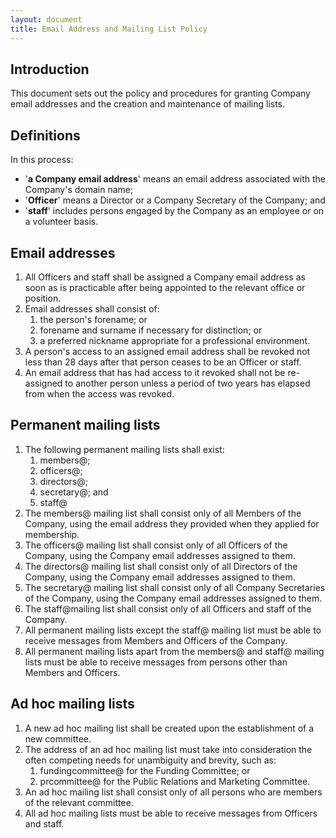 ```yaml
---
layout: document
title: Email Address and Mailing List Policy
---
```


## Introduction

This document sets out the policy and procedures for granting Company email addresses and the creation and maintenance of mailing lists.

## Definitions

In this process:

- '**a Company email address**' means an email address associated with the Company's domain name;
- '**Officer**' means a Director or a Company Secretary of the Company; and
- '**staff**' includes persons engaged by the Company as an employee or on a volunteer basis.

## Email addresses

1. All Officers and staff shall be assigned a Company email address as soon as is practicable after being appointed to the relevant office or position.
2. Email addresses shall consist of:
    1. the person's forename; or
    2. forename and surname if necessary for distinction; or
    3. a preferred nickname appropriate for a professional environment.
3. A person's access to an assigned email address shall be revoked not less than 28 days after that person ceases to be an Officer or staff.
4. An email address that has had access to it revoked shall not be re-assigned to another person unless a period of two years has elapsed from when the access was revoked.

## Permanent mailing lists

1. The following permanent mailing lists shall exist:
    1. members@;
    2. officers@;
    3. directors@;
    4. secretary@; and
    5. staff@
2. The members@ mailing list shall consist only of all Members of the Company, using the email address they provided when they applied for membership.
3. The officers@ mailing list shall consist only of all Officers of the Company, using the Company email addresses assigned to them.
4. The directors@ mailing list shall consist only of all Directors of the Company, using the Company email addresses assigned to them.
5. The secretary@ mailing list shall consist only of all Company Secretaries of the Company, using the Company email addresses assigned to them.
6. The staff@mailing list shall consist only of all Officers and staff of the Company.
7. All permanent mailing lists except the staff@ mailing list must be able to receive messages from Members and Officers of the Company.
8. All permanent mailing lists apart from the members@ and staff@ mailing lists must be able to receive messages from persons other than Members and Officers.

## Ad hoc mailing lists

1. A new ad hoc mailing list shall be created upon the establishment of a new committee.
2. The address of an ad hoc mailing list must take into consideration the often competing needs for unambiguity and brevity, such as:
    1. fundingcommittee@ for the Funding Committee; or
    2. prcommittee@ for the Public Relations and Marketing Committee.
3. An ad hoc mailing list shall consist only of all persons who are members of the relevant committee.
4. All ad hoc mailing lists must be able to receive messages from Officers and staff.
